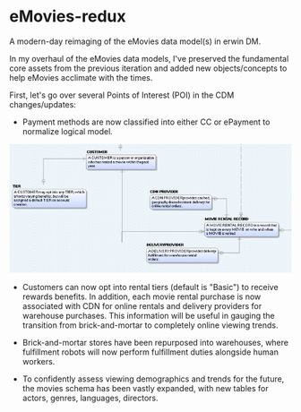 # eMovies-redux
A modern-day reimaging of the eMovies data model(s) in erwin DM.

In my overhaul of the eMovies data models, I've preserved the fundamental core assets from the previous iteration and added new objects/concepts to help eMovies acclimate with the times.

First, let's go over several Points of Interest (POI) in the CDM changes/updates:

- Payment methods are now classified into either CC or ePayment to normalize logical model.

![alt text](https://github.com/wuda20/eMovies-redux/blob/emovies-dev/images/POI_customer-rentals.png?raw=true)

- Customers can now opt into rental tiers (default is "Basic") to receive rewards benefits. In addition, each movie rental purchase is now associated with CDN for online rentals and delivery providers for warehouse purchases. This information will be useful in gauging the transition from brick-and-mortar to completely online viewing trends.

- Brick-and-mortar stores have been repurposed into warehouses, where fulfillment robots will now perform fulfillment duties alongside human workers.

- To confidently assess viewing demographics and trends for the future, the movies schema has been vastly expanded, with new tables for actors, genres, languages, directors. 
